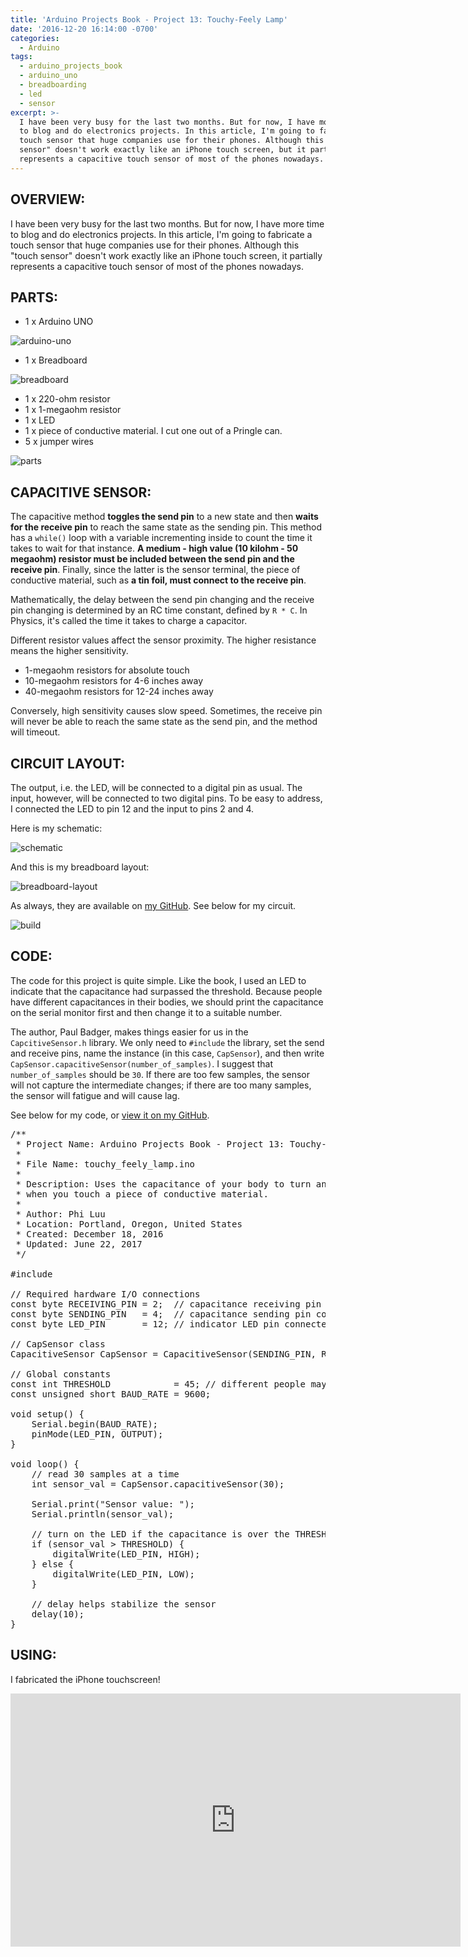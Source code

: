 ```yaml
---
title: 'Arduino Projects Book - Project 13: Touchy-Feely Lamp'
date: '2016-12-20 16:14:00 -0700'
categories:
  - Arduino
tags:
  - arduino_projects_book
  - arduino_uno
  - breadboarding
  - led
  - sensor
excerpt: >-
  I have been very busy for the last two months. But for now, I have more time
  to blog and do electronics projects. In this article, I'm going to fabricate a
  touch sensor that huge companies use for their phones. Although this "touch
  sensor" doesn't work exactly like an iPhone touch screen, but it partially
  represents a capacitive touch sensor of most of the phones nowadays.
---
```


## **OVERVIEW:**

I have been very busy for the last two months. But for now, I have more time to blog and do electronics projects. In this article, I'm going to fabricate a touch sensor that huge companies use for their phones. Although this "touch sensor" doesn't work exactly like an iPhone touch screen, it partially represents a capacitive touch sensor of most of the phones nowadays.

## **PARTS:**

- 1 x Arduino UNO

![arduino-uno](/images/arduino-uno.jpg)

- 1 x Breadboard

![breadboard](/images/breadboard.jpg)

- 1 x 220-ohm resistor
- 1 x 1-megaohm resistor
- 1 x LED
- 1 x piece of conductive material. I cut one out of a Pringle can.
- 5 x jumper wires

![parts](/images/arduino-projects-book-project-13/parts.jpg)

## **CAPACITIVE SENSOR:**

The capacitive method **toggles the send pin** to a new state and then **waits for the receive pin** to reach the same state as the sending pin. This method has a `while()` loop with a variable incrementing inside to count the time it takes to wait for that instance. **A medium - high value (10 kilohm - 50 megaohm) resistor must be included between the send pin and the receive pin**. Finally, since the latter is the sensor terminal, the piece of conductive material, such as **a tin foil, must connect to the receive pin**.

Mathematically, the delay between the send pin changing and the receive pin changing is determined by an RC time constant, defined by `R * C`. In Physics, it's called the time it takes to charge a capacitor.

Different resistor values affect the sensor proximity. The higher resistance means the higher sensitivity.

- 1-megaohm resistors for absolute touch
- 10-megaohm resistors for 4-6 inches away
- 40-megaohm resistors for 12-24 inches away

Conversely, high sensitivity causes slow speed. Sometimes, the receive pin will never be able to reach the same state as the send pin, and the method will timeout.

## **CIRCUIT LAYOUT:**

The output, i.e. the LED, will be connected to a digital pin as usual. The input, however, will be connected to two digital pins. To be easy to address, I connected the LED to pin 12 and the input to pins 2 and 4.

Here is my schematic:

![schematic](/images/arduino-projects-book-project-13/schematic.png)

And this is my breadboard layout:

![breadboard-layout](/images/arduino-projects-book-project-13/breadboard-layout.png)

As always, they are available on [my GitHub](https://github.com/philectron/pcb/tree/master/arduino_repo/touchy_feely_lamp). See below for my circuit.

![build](/images/arduino-projects-book-project-13/build.jpg)

## **CODE:**

The code for this project is quite simple. Like the book, I used an LED to indicate that the capacitance had surpassed the threshold. Because people have different capacitances in their bodies, we should print the capacitance on the serial monitor first and then change it to a suitable number.

The author, Paul Badger, makes things easier for us in the `CapcitiveSensor.h` library. We only need to `#include` the library, set the send and receive pins, name the instance (in this case, `CapSensor`), and then write `CapSensor.capacitiveSensor(number_of_samples)`. I suggest that `number_of_samples` should be `30`. If there are too few samples, the sensor will not capture the intermediate changes; if there are too many samples, the sensor will fatigue and will cause lag.

See below for my code, or [view it on my GitHub](https://github.com/philectron/arduino/blob/master/touchy_feely_lamp/touchy_feely_lamp.ino).

<pre class="prettyprint c-html linenums:1">
/**
 * Project Name: Arduino Projects Book - Project 13: Touchy-feely Lamp
 *
 * File Name: touchy_feely_lamp.ino
 *
 * Description: Uses the capacitance of your body to turn an LED on/off
 * when you touch a piece of conductive material.
 *
 * Author: Phi Luu
 * Location: Portland, Oregon, United States
 * Created: December 18, 2016
 * Updated: June 22, 2017
 */

#include <CapacitiveSensor.h>

// Required hardware I/O connections
const byte RECEIVING_PIN = 2;  // capacitance receiving pin connected to 2
const byte SENDING_PIN   = 4;  // capacitance sending pin connected to 4
const byte LED_PIN       = 12; // indicator LED pin connected to 12

// CapSensor class
CapacitiveSensor CapSensor = CapacitiveSensor(SENDING_PIN, RECEIVING_PIN);

// Global constants
const int THRESHOLD            = 45; // different people may have different values
const unsigned short BAUD_RATE = 9600;

void setup() {
    Serial.begin(BAUD_RATE);
    pinMode(LED_PIN, OUTPUT);
}

void loop() {
    // read 30 samples at a time
    int sensor_val = CapSensor.capacitiveSensor(30);

    Serial.print("Sensor value: ");
    Serial.println(sensor_val);

    // turn on the LED if the capacitance is over the THRESHOLD
    if (sensor_val > THRESHOLD) {
        digitalWrite(LED_PIN, HIGH);
    } else {
        digitalWrite(LED_PIN, LOW);
    }

    // delay helps stabilize the sensor
    delay(10);
}
</pre>

## **USING:**

I fabricated the iPhone touchscreen!

<div class="embedded-video">
  <iframe width="720" height="405" src="https://www.youtube.com/embed/tDmUxVn5jF8?list=PLt_UZum7NVtmFEVMdv4XH8TgXzJvzd78x" frameborder="0" allowfullscreen></iframe>
</div>
